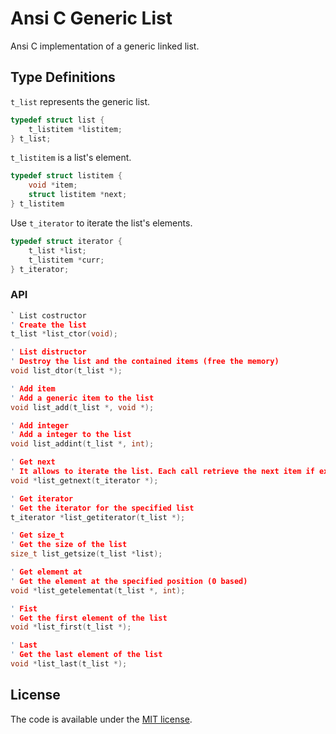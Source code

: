 Ansi C Generic List
====================================================================

Ansi C implementation of a generic linked list.

## Type Definitions
`t_list` represents the generic list.
```C
typedef struct list {
	t_listitem *listitem;
} t_list;
```
`t_listitem` is a list's element.
```C
typedef struct listitem {
	void *item;
	struct listitem *next;
} t_listitem
```

Use `t_iterator` to iterate the list's elements.
```C
typedef struct iterator {
	t_list *list;
	t_listitem *curr;
} t_iterator;
```
### API
```C
` List costructor
' Create the list
t_list *list_ctor(void);

' List distructor
' Destroy the list and the contained items (free the memory)
void list_dtor(t_list *);

' Add item
' Add a generic item to the list
void list_add(t_list *, void *);

' Add integer
' Add a integer to the list
void list_addint(t_list *, int);

' Get next
' It allows to iterate the list. Each call retrieve the next item if exists, NULL otherwise
void *list_getnext(t_iterator *);

' Get iterator
' Get the iterator for the specified list
t_iterator *list_getiterator(t_list *);

' Get size_t
' Get the size of the list
size_t list_getsize(t_list *list);

' Get element at
' Get the element at the specified position (0 based)
void *list_getelementat(t_list *, int);

' Fist
' Get the first element of the list
void *list_first(t_list *);

' Last
' Get the last element of the list
void *list_last(t_list *);
```

## License

The code is available under the [MIT license](LICENSE.txt).